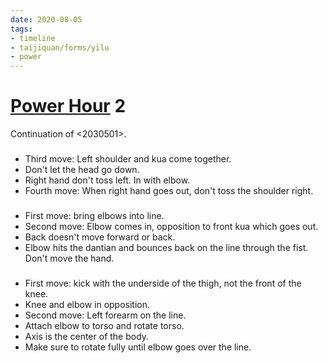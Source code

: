 ```yaml
---
date: 2020-08-05
tags:
- timeline
- taijiquan/forms/yilu
- power
---
```


# [Power Hour](http://practicalmethod.com/2020/08/pm-power-hour-classes/) 2

Continuation of <2030501>.

### <louxiaobu>
* Third move: Left shoulder and kua come together.
* Don't let the head go down.
* Right hand don't toss left.  In with elbow.
* Fourth move: When right hand goes out, don't toss the shoulder right.

### <chushou>
* First move: bring elbows into line.
* Second move: Elbow comes in, opposition to front kua which goes out.
* Back doesn't move forward or back.
* Elbow hits the dantian and bounces back on the line through the fist.  Don't move the hand.

### <xiexingaobu>
* First move: kick with the underside of the thigh, not the front of the knee.
* Knee and elbow in opposition.
* Second move: Left forearm on the line.
* Attach elbow to torso and rotate torso.
* Axis is the center of the body.
* Make sure to rotate fully until elbow goes over the line.

